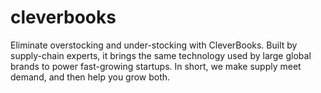 # cleverbooks
Eliminate overstocking and under-stocking with CleverBooks. Built by supply-chain experts, it brings the same technology used by large global brands to power fast-growing startups. In short, we make supply meet demand, and then help you grow both.
